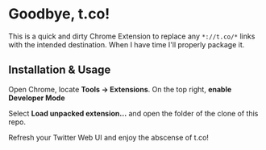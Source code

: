 Goodbye, t.co!
==============
This is a quick and dirty Chrome Extension to replace any `*://t.co/*` links with the intended destination.  When I have time I'll properly package it.

Installation & Usage
--------------------
Open Chrome, locate **Tools -> Extensions**.  On the top right, **enable Developer Mode**

Select **Load unpacked extension...** and open the folder of the clone of this repo.

Refresh your Twitter Web UI and enjoy the abscense of t.co!